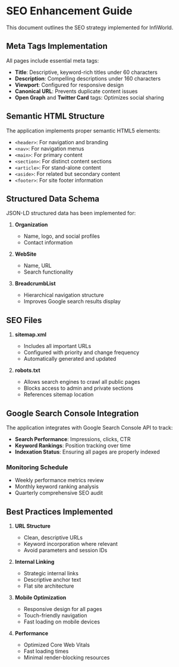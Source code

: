 
# SEO Enhancement Guide

This document outlines the SEO strategy implemented for InfiWorld.

## Meta Tags Implementation

All pages include essential meta tags:

- **Title**: Descriptive, keyword-rich titles under 60 characters
- **Description**: Compelling descriptions under 160 characters
- **Viewport**: Configured for responsive design
- **Canonical URL**: Prevents duplicate content issues
- **Open Graph** and **Twitter Card** tags: Optimizes social sharing

## Semantic HTML Structure

The application implements proper semantic HTML5 elements:

- `<header>`: For navigation and branding
- `<nav>`: For navigation menus
- `<main>`: For primary content
- `<section>`: For distinct content sections
- `<article>`: For stand-alone content
- `<aside>`: For related but secondary content
- `<footer>`: For site footer information

## Structured Data Schema

JSON-LD structured data has been implemented for:

1. **Organization**
   - Name, logo, and social profiles
   - Contact information

2. **WebSite**
   - Name, URL
   - Search functionality

3. **BreadcrumbList**
   - Hierarchical navigation structure
   - Improves Google search results display

## SEO Files

1. **sitemap.xml**
   - Includes all important URLs
   - Configured with priority and change frequency
   - Automatically generated and updated

2. **robots.txt**
   - Allows search engines to crawl all public pages
   - Blocks access to admin and private sections
   - References sitemap location

## Google Search Console Integration

The application integrates with Google Search Console API to track:

- **Search Performance**: Impressions, clicks, CTR
- **Keyword Rankings**: Position tracking over time
- **Indexation Status**: Ensuring all pages are properly indexed

### Monitoring Schedule

- Weekly performance metrics review
- Monthly keyword ranking analysis
- Quarterly comprehensive SEO audit

## Best Practices Implemented

1. **URL Structure**
   - Clean, descriptive URLs
   - Keyword incorporation where relevant
   - Avoid parameters and session IDs

2. **Internal Linking**
   - Strategic internal links
   - Descriptive anchor text
   - Flat site architecture

3. **Mobile Optimization**
   - Responsive design for all pages
   - Touch-friendly navigation
   - Fast loading on mobile devices

4. **Performance**
   - Optimized Core Web Vitals
   - Fast loading times
   - Minimal render-blocking resources
